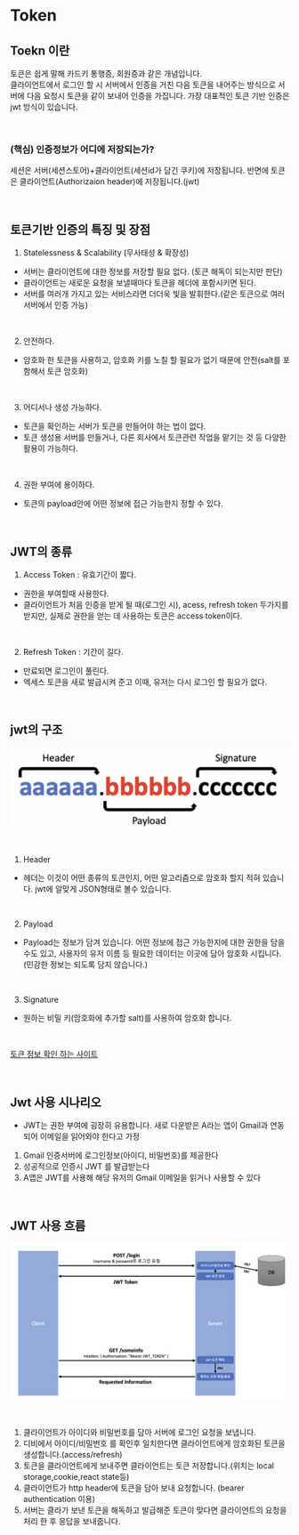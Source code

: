 # Token

## Toekn 이란

토큰은 쉽게 말해 카드키 통행증, 회원증과 같은 개념입니다.  
클라이언트에서 로그인 할 시 서버에서 인증을 거친 다음 토큰을 내어주는 방식으로 서버에 다음 요청시 토큰을 같이 보내어 인증을 가집니다. 가장 대표적인 토큰 기반 인증은 jwt 방식이 있습니다.

<br />

### (핵심) 인증정보가 어디에 저장되는가?

세션은 서버(세션스토어)+클라이언트(세션id가 담긴 쿠키)에 저장됩니다. 반면에 토큰은 클라이언트(Authorizaion header)에 저장됩니다.(jwt)

<br />

## 토큰기반 인증의 특징 및 장점

1. Statelessness & Scalability (무사태성 & 확장성)
- 서버는 클라이언트에 대한 정보를 저장할 필요 없다. (토큰 해독이 되는지만 판단)
- 클라이언트는 새로운 요청을 보낼때마다 토큰을 헤더에 포함시키면 된다.
- 서버를 여러개 가지고 있는 서비스라면 더더욱 빛을 발휘한다.(같은 토큰으로 여러 서버에서 인증 가능)

<br />

2. 안전하다.
- 암호화 한 토큰을 사용하고, 암호화 키를 노칠 할 필요가 없기 때문에 안전(salt를 포함해서 토큰 암호화)

<br />

3. 어디서나 생성 가능하다.
- 토큰을 확인하는 서버가 토큰을 만들어야 하는 법이 없다.
- 토큰 생성용 서버를 만들거나, 다른 회사에서 토큰관련 작업을 맡기는 것 등 다양한 활용이 가능하다.

<br />

4. 권한 부여에 용이하다.
- 토큰의 payload안에 어떤 정보에 접근 가능한지 정할 수 있다.

<br />

## JWT의 종류

1. Access Token : 유효기간이 짧다.
- 권한을 부여할때 사용한다.
- 클라이언트가 처음 인증을 받게 될 때(로그인 시), acess, refresh token 두가지를 받지만, 실제로 권한을 얻는 데 사용하는 토큰은 access token이다.

<br />

2. Refresh Token : 기간이 길다.
- 만료되면 로그인이 풀린다.
- 엑세스 토큰을 새로 발급시켜 준고 이때, 유저는 다시 로그인 할 필요가 없다.

<br />

## jwt의 구조

![](./img/jwt.png)

<br />

1. Header
- 헤더는 이것이 어떤 종류의 토큰인지, 어떤 알고리즘으로 암호화 할지 적혀 있습니다. jwt에 알맞게 JSON형태로 볼수 있습니다.

<br />

2. Payload
- Payload는 정보가 담겨 있습니다. 어떤 정보에 접근 가능한지에 대한 권한을 담을 수도 있고, 사용자의 유저 이름 등 필요한 데이터는 이곳에 담아 암호화 시킵니다. (민감한 정보는 되도록 담지 않습니다.)

<br />

3. Signature
- 원하는 비밀 키(암호화에 추가할 salt)를 사용하여 암호화 합니다.

<br/>

[토큰 정보 확인 하는 사이트](https://jwt.io/)

<br />

## Jwt 사용 시나리오

- JWT는 권한 부여에 굉장히 유용합니다. 새로 다운받은 A라는 앱이 Gmail과 연동되어 이메일을 읽어와야 한다고 가정

1. Gmail 인증서버에 로그인정보(아이디, 비밀번호)를 제공한다
2. 성공적으로 인증시 JWT 를 발급받는다
3. A앱은 JWT를 사용해 해당 유저의 Gmail 이메일을 읽거나 사용할 수 있다

<br />

## JWT 사용 흐름

![](./img/jwtf.png)

<br />

1. 클라이언트가 아이디와 비밀번호를 담아 서버에 로그인 요청을 보냅니다.
2. 디비에서 아이디/비밀번호 를 확인후 일치한다면 클라이언트에게 암호화된 토큰을 생성합니다.(access/refresh)
3. 토큰을 클라이언트에게 보내주면 클라이언트는 토큰 저장합니다.(위치는 local storage,cookie,react state등)
4. 클라이언트가 http header에 토큰을 담아 보내 요청합니다. (bearer authentication 이용)
5. 서버는 클라가 보낸 토큰을 해독하고 발급해준 토큰이 맞다면 클라이언트의 요청을 처리 한 후 응답을 보내줍니다.